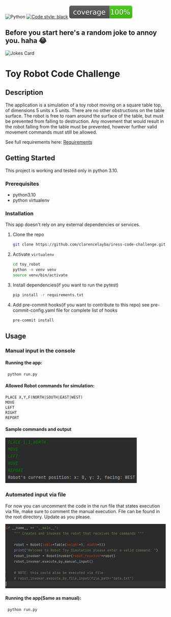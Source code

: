 ![Python](https://img.shields.io/badge/python-3670A0?style=for-the-badge&logo=python&logoColor=ffdd54)
[![Code style: black](https://img.shields.io/badge/code%20style-black-000000.svg)](https://github.com/psf/black)
![Code Coverage](coverage.svg)

## Before you start here's a random joke to annoy you. haha 😂
![Jokes Card](https://readme-jokes.vercel.app/api)
# Toy Robot Code Challenge
## Description
The application is a simulation of a toy robot moving on a square table top, of dimensions 5 units x 5 units. There are no
other obstructions on the table surface. The robot is free to roam around the surface of the table, but must be prevented
from falling to destruction. Any movement that would result in the robot falling from the table must be prevented,
however further valid movement commands must still be allowed.

See full requirements here: [Requirements](docs/md/problem_requirements.md)
## Getting Started
This project is working and tested only in python 3.10.
### Prerequisites
* python3.10
* python virtualenv
### Installation
This app doesn't rely on any external dependencies or services.
1. Clone the repo
    ```sh
    git clone https://github.com/clarencelayba/iress-code-challenge.git
   ```
2. Activate ```virtualenv ```
    ```sh
   cd toy_robot
   python -m venv venv
   source venv/bin/activate
   ```
3. Install dependencies(if you want to run the pytest)
    ```sh
    pip install -r requirements.txt
    ```
4. Add pre-commit hooks(if you want to contribute to this repo)
see pre-commit-config.yaml file for complete list of hooks
   ```sh
   pre-commit install
   ```
## Usage
### Manual input in the console
#### Running the app:
   ```sh
    python run.py
   ```
#### Allowed Robot commands for simulation:
```
PLACE X,Y,F(NORTH|SOUTH|EAST|WEST)
MOVE
LEFT
RIGHT
REPORT
```

#### Sample commands and output
![Square Example](docs/images/sample_command.png)

### Automated input via file
For now you can uncomment the code in the run file that states execution via file, make sure to comment the manual execution. File can be found in the root directory. Update as you please.

![Square Example](docs/images/run.png)
#### Running the app(Same as manual):
   ```sh
    python run.py
   ```

